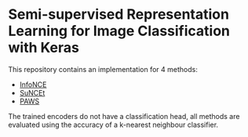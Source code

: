 # Semi-supervised Representation Learning for Image Classification with Keras

This repository contains an implementation for 4 methods:
- [InfoNCE](https://arxiv.org/abs/1807.03748)
- [SuNCEt](https://arxiv.org/abs/2006.10803)
- [PAWS](https://arxiv.org/abs/2104.13963)

The trained encoders do not have a classification head, all methods are evaluated using the accuracy of a k-nearest neighbour classifier.